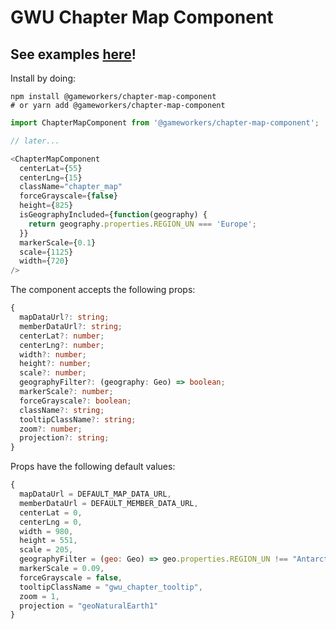 # GWU Chapter Map Component

## See examples [here](https://gameworkers.github.io/chapter-map-component)!

Install by doing:

```console
npm install @gameworkers/chapter-map-component
# or yarn add @gameworkers/chapter-map-component
```

```js
import ChapterMapComponent from '@gameworkers/chapter-map-component';

// later...

<ChapterMapComponent
  centerLat={55}
  centerLng={15}
  className="chapter_map"
  forceGrayscale={false}
  height={825}
  isGeographyIncluded={function(geography) {
    return geography.properties.REGION_UN === 'Europe';
  }}
  markerScale={0.1}
  scale={1125}
  width={720}
/>
```

The component accepts the following props:

```ts
{
  mapDataUrl?: string;
  memberDataUrl?: string;
  centerLat?: number;
  centerLng?: number;
  width?: number;
  height?: number;
  scale?: number;
  geographyFilter?: (geography: Geo) => boolean;
  markerScale?: number;
  forceGrayscale?: boolean;
  className?: string;
  tooltipClassName?: string;
  zoom?: number;
  projection?: string;
}
```

Props have the following default values:

```js
{
  mapDataUrl = DEFAULT_MAP_DATA_URL,
  memberDataUrl = DEFAULT_MEMBER_DATA_URL,
  centerLat = 0,
  centerLng = 0,
  width = 980,
  height = 551,
  scale = 205,
  geographyFilter = (geo: Geo) => geo.properties.REGION_UN !== "Antarctica",
  markerScale = 0.09,
  forceGrayscale = false,
  tooltipClassName = "gwu_chapter_tooltip",
  zoom = 1,
  projection = "geoNaturalEarth1"
}
```
